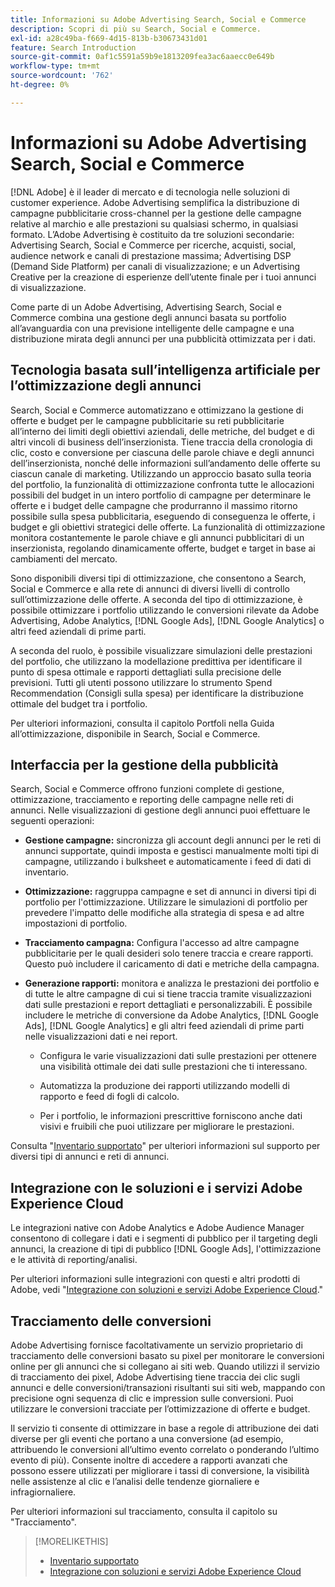 ```yaml
---
title: Informazioni su Adobe Advertising Search, Social e Commerce
description: Scopri di più su Search, Social e Commerce.
exl-id: a28c49ba-f669-4d15-813b-b30673431d01
feature: Search Introduction
source-git-commit: 0af1c5591a59b9e1813209fea3ac6aaecc0e649b
workflow-type: tm+mt
source-wordcount: '762'
ht-degree: 0%

---
```


# Informazioni su Adobe Advertising Search, Social e Commerce

[!DNL Adobe] è il leader di mercato e di tecnologia nelle soluzioni di customer experience. Adobe Advertising semplifica la distribuzione di campagne pubblicitarie cross-channel per la gestione delle campagne relative al marchio e alle prestazioni su qualsiasi schermo, in qualsiasi formato. L’Adobe Advertising è costituito da tre soluzioni secondarie: Advertising Search, Social e Commerce per ricerche, acquisti, social, audience network e canali di prestazione massima; Advertising DSP (Demand Side Platform) per canali di visualizzazione; e un Advertising Creative per la creazione di esperienze dell’utente finale per i tuoi annunci di visualizzazione.

Come parte di un Adobe Advertising, Advertising Search, Social e Commerce combina una gestione degli annunci basata su portfolio all’avanguardia con una previsione intelligente delle campagne e una distribuzione mirata degli annunci per una pubblicità ottimizzata per i dati.

## Tecnologia basata sull’intelligenza artificiale per l’ottimizzazione degli annunci

Search, Social e Commerce automatizzano e ottimizzano la gestione di offerte e budget per le campagne pubblicitarie su reti pubblicitarie all’interno dei limiti degli obiettivi aziendali, delle metriche, del budget e di altri vincoli di business dell’inserzionista. Tiene traccia della cronologia di clic, costo e conversione per ciascuna delle parole chiave e degli annunci dell’inserzionista, nonché delle informazioni sull’andamento delle offerte su ciascun canale di marketing. Utilizzando un approccio basato sulla teoria del portfolio, la funzionalità di ottimizzazione confronta tutte le allocazioni possibili del budget in un intero portfolio di campagne per determinare le offerte e i budget delle campagne che produrranno il massimo ritorno possibile sulla spesa pubblicitaria, eseguendo di conseguenza le offerte, i budget e gli obiettivi strategici delle offerte. La funzionalità di ottimizzazione monitora costantemente le parole chiave e gli annunci pubblicitari di un inserzionista, regolando dinamicamente offerte, budget e target in base ai cambiamenti del mercato.

Sono disponibili diversi tipi di ottimizzazione, che consentono a Search, Social e Commerce e alla rete di annunci di diversi livelli di controllo sull’ottimizzazione delle offerte. A seconda del tipo di ottimizzazione, è possibile ottimizzare i portfolio utilizzando le conversioni rilevate da Adobe Advertising, Adobe Analytics, [!DNL Google Ads], [!DNL Google Analytics] o altri feed aziendali di prime parti.

A seconda del ruolo, è possibile visualizzare simulazioni delle prestazioni del portfolio, che utilizzano la modellazione predittiva per identificare il punto di spesa ottimale e rapporti dettagliati sulla precisione delle previsioni. Tutti gli utenti possono utilizzare lo strumento Spend Recommendation (Consigli sulla spesa) per identificare la distribuzione ottimale del budget tra i portfolio.

Per ulteriori informazioni, consulta il capitolo Portfoli nella Guida all’ottimizzazione, disponibile in Search, Social e Commerce.

## Interfaccia per la gestione della pubblicità

Search, Social e Commerce offrono funzioni complete di gestione, ottimizzazione, tracciamento e reporting delle campagne nelle reti di annunci. Nelle visualizzazioni di gestione degli annunci puoi effettuare le seguenti operazioni:

* **Gestione campagne:** sincronizza gli account degli annunci per le reti di annunci supportate, quindi imposta e gestisci manualmente molti tipi di campagne, utilizzando i bulksheet e automaticamente i feed di dati di inventario.

* **Ottimizzazione:** raggruppa campagne e set di annunci in diversi tipi di portfolio per l&#39;ottimizzazione. Utilizzare le simulazioni di portfolio per prevedere l&#39;impatto delle modifiche alla strategia di spesa e ad altre impostazioni di portfolio.

* **Tracciamento campagna:** Configura l&#39;accesso ad altre campagne pubblicitarie per le quali desideri solo tenere traccia e creare rapporti. Questo può includere il caricamento di dati e metriche della campagna.

* **Generazione rapporti:** monitora e analizza le prestazioni dei portfolio e di tutte le altre campagne di cui si tiene traccia tramite visualizzazioni dati sulle prestazioni e report dettagliati e personalizzabili. È possibile includere le metriche di conversione da Adobe Analytics, [!DNL Google Ads], [!DNL Google Analytics] e gli altri feed aziendali di prime parti nelle visualizzazioni dati e nei report.

   * Configura le varie visualizzazioni dati sulle prestazioni per ottenere una visibilità ottimale dei dati sulle prestazioni che ti interessano.

   * Automatizza la produzione dei rapporti utilizzando modelli di rapporto e feed di fogli di calcolo.

   * Per i portfolio, le informazioni prescrittive forniscono anche dati visivi e fruibili che puoi utilizzare per migliorare le prestazioni.

Consulta &quot;[Inventario supportato](/help/search-social-commerce/introduction/supported-inventory.md)&quot; per ulteriori informazioni sul supporto per diversi tipi di annunci e reti di annunci.

## Integrazione con le soluzioni e i servizi Adobe Experience Cloud

Le integrazioni native con Adobe Analytics e Adobe Audience Manager consentono di collegare i dati e i segmenti di pubblico per il targeting degli annunci, la creazione di tipi di pubblico [!DNL Google Ads], l&#39;ottimizzazione e le attività di reporting/analisi.

Per ulteriori informazioni sulle integrazioni con questi e altri prodotti di Adobe, vedi &quot;[Integrazione con soluzioni e servizi Adobe Experience Cloud](/help/search-social-commerce/introduction/integrations.md).&quot;

## Tracciamento delle conversioni

Adobe Advertising fornisce facoltativamente un servizio proprietario di tracciamento delle conversioni basato su pixel per monitorare le conversioni online per gli annunci che si collegano ai siti web. Quando utilizzi il servizio di tracciamento dei pixel, Adobe Advertising tiene traccia dei clic sugli annunci e delle conversioni/transazioni risultanti sui siti web, mappando con precisione ogni sequenza di clic e impression sulle conversioni. Puoi utilizzare le conversioni tracciate per l’ottimizzazione di offerte e budget.

Il servizio ti consente di ottimizzare in base a regole di attribuzione dei dati diverse per gli eventi che portano a una conversione (ad esempio, attribuendo le conversioni all’ultimo evento correlato o ponderando l’ultimo evento di più). Consente inoltre di accedere a rapporti avanzati che possono essere utilizzati per migliorare i tassi di conversione, la visibilità nelle assistenze al clic e l’analisi delle tendenze giornaliere e infragiornaliere.

Per ulteriori informazioni sul tracciamento, consulta il capitolo su &quot;Tracciamento&quot;.

>[!MORELIKETHIS]
>
>* [Inventario supportato](supported-inventory.md)
>* [Integrazione con soluzioni e servizi Adobe Experience Cloud](integrations.md)
